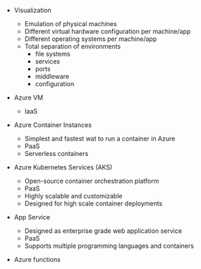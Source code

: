 - Visualization
    - Emulation of physical machines 
    - Different virtual hardware configuration per machine/app
    - Different operating systems per machine/app
    - Total separation of environments
        - file systems
        - services
        - ports
        - middleware
        - configuration
        
- Azure VM
    -  IaaS
    
    
- Azure Container Instances
    - Simplest and fastest wat to run a container in Azure
    - PaaS
    - Serverless containers
    
- Azure Kubernetes Services (AKS)
    - Open-source container orchestration platform
    - PaaS
    - Highly scalable and customizable
    - Designed for high scale container deployments
    
- App Service
    - Designed as enterprise grade web application service
    - PaaS
    - Supports multiple programming languages and containers

- Azure functions      